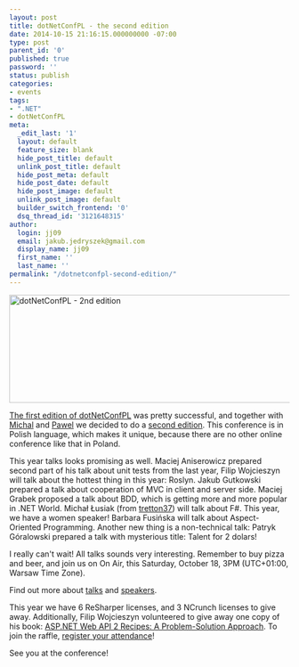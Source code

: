 ```yaml
---
layout: post
title: dotNetConfPL - the second edition
date: 2014-10-15 21:16:15.000000000 -07:00
type: post
parent_id: '0'
published: true
password: ''
status: publish
categories:
- events
tags:
- ".NET"
- dotNetConfPL
meta:
  _edit_last: '1'
  layout: default
  feature_size: blank
  hide_post_title: default
  unlink_post_title: default
  hide_post_meta: default
  hide_post_date: default
  hide_post_image: default
  unlink_post_image: default
  builder_switch_frontend: '0'
  dsq_thread_id: '3121648315'
author:
  login: jj09
  email: jakub.jedryszek@gmail.com
  display_name: jj09
  first_name: ''
  last_name: ''
permalink: "/dotnetconfpl-second-edition/"
---
```

<p><img class="aligncenter size-full wp-image-5721" src="{{ site.baseurl }}/assets/2014/10/dotNetConfPL-2nd.jpg" alt="dotNetConfPL - 2nd edition" width="920" height="194" /></p>
<p><a title="The Story of dotNetConfPL" href="http://jj09.net/the-story-of-dotnetconfpl/">The first edition of dotNetConfPL</a> was pretty successful, and together with <a href="http://mfranc.com">Michal</a> and <a href="http://pawel.sawicz.eu">Pawel</a> we decided to do a <a href="http://dotnetconf.pl/">second edition</a>. This conference is in Polish language, which makes it unique, because there are no other online conference like that in Poland.</p>
<p>This year talks looks promising as well. Maciej Aniserowicz prepared second part of his talk about unit tests from the last year, Filip Wojcieszyn will talk about the hottest thing in this year: Roslyn. Jakub Gutkowski prepared a talk about cooperation of MVC in client and server side. Maciej Grabek proposed a talk about BDD, which is getting more and more popular in .NET World. Michał Łusiak (from <a href="http://tretton37.com/">tretton37</a>) will talk about F#. This year, we have a women speaker! Barbara Fusińska will talk about Aspect-Oriented Programming. Another new thing is a non-technical talk: Patryk Góralowski prepared a talk with mysterious title: Talent for 2 dolars!</p>
<p>I really can't wait! All talks sounds very interesting. Remember to buy pizza and beer, and join us on On Air, this Saturday, October 18, 3PM (UTC+01:00, Warsaw Time Zone).</p>
<p>Find out more about <a href="http://dotnetconf.pl/Agenda">talks</a> and <a href="http://dotnetconf.pl/Speakers">speakers</a>.</p>
<p>This year we have 6 ReSharper licenses, and 3 NCrunch licenses to give away. Additionally, Filip Wojcieszyn volunteered to give away one copy of his book: <a href="http://www.amazon.com/ASP-NET-Web-API-Recipes-Problem-Solution/dp/1430259809">ASP.NET Web API 2 Recipes: A Problem-Solution Approach</a>. To join the raffle, <a href="https://www.eventbrite.com/e/dotnetconfpl-2014-tickets-13406279543">register your attendance</a>!</p>
<p>See you at the conference!</p>
